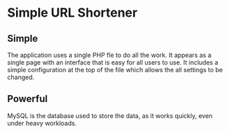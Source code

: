 # Simple URL Shortener

## Simple

The application uses a single PHP fle to do all the work. 
It appears as a single page with an interface that is easy for all users to use.
It includes a simple configuration at the top of the file which allows the all settings to be changed.

## Powerful

MySQL is the database used to store the data, as it works quickly, even under heavy workloads.
